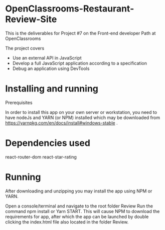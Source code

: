 # OpenClassrooms-Restaurant-Review-Site

This is the deliverables for Project #7 on the Front-end developer Path at OpenClassrooms

The project covers

- Use an external API in JavaScript
- Develop a full JavaScript application according to a specification
- Debug an application using DevTools

# Installing and running

Prerequisites

In order to install this app on your own server or workstation, you need to have nodeJs and YARN (or NPM) installed which may be downloaded from https://yarnpkg.com/en/docs/install#windows-stable .

# Dependencies used

react-router-dom
react-star-rating

# Running

After downloading and unzipping you may install the app using NPM or YARN.

Open a console/terminal and navigate to the root folder Review
Run the command npm install or Yarn START.
This will cause NPM to download the requirements for app, after which the app can be launched by double clicking the index.html file also located in the folder Review.
